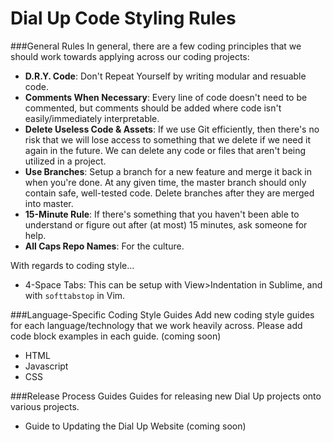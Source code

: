 # Dial Up Code Styling Rules

###General Rules
In general, there are a few coding principles that we should work towards applying across our coding projects:

- **D.R.Y. Code**: Don't Repeat Yourself by writing modular and resuable code.
- **Comments When Necessary**: Every line of code doesn't need to be commented, but comments should be added where code isn't easily/immediately interpretable.
- **Delete Useless Code & Assets**: If we use Git efficiently, then there's no risk that we will lose access to something that we delete if we need it again in the future. We can delete any code or files that aren't being utilized in a project.
- **Use Branches**: Setup a branch for a new feature and merge it back in when you're done. At any given time, the master branch should only contain safe, well-tested code. Delete branches after they are merged into master.
- **15-Minute Rule**: If there's something that you haven't been able to understand or figure out after (at most) 15 minutes, ask someone for help.
- **All Caps Repo Names**: For the culture.

With regards to coding style...
- 4-Space Tabs: This can be setup with View>Indentation in Sublime, and with `softtabstop` in Vim.

###Language-Specific Coding Style Guides
Add new coding style guides for each language/technology that we work heavily across. Please add code block examples in each guide. (coming soon)
- HTML
- Javascript
- CSS


###Release Process Guides
Guides for releasing new Dial Up projects onto various projects.
- Guide to Updating the Dial Up Website (coming soon)




